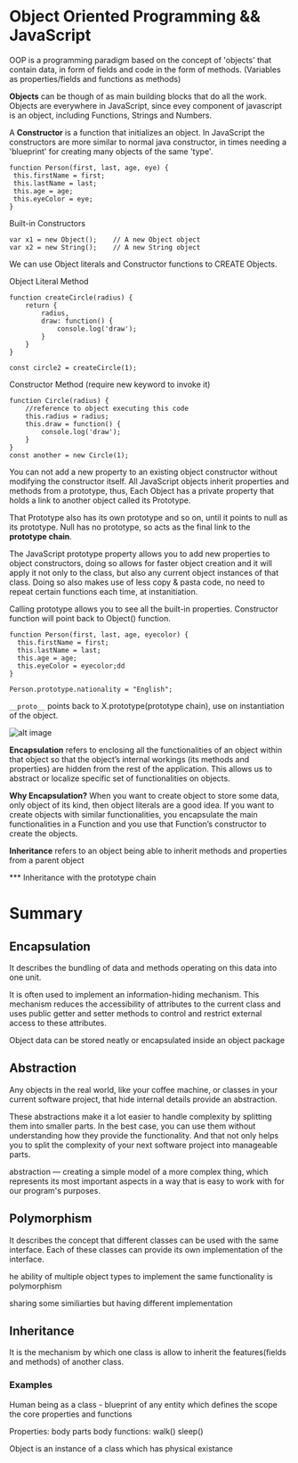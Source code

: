 # Object Oriented Programming && JavaScript

OOP is a programming paradigm based on the concept of 'objects' that contain data, in form of  fields and code in the form of methods.
(Variables as properties/fields and functions as methods)

**Objects** can be though of as main building blocks that do all the work. Objects are everywhere in JavaScript, since evey component of javascript is an object, including Functions, Strings and Numbers. 

A **Constructor** is a function that initializes an object. In JavaScript the constructors are more similar to normal java constructor, in times needing a 'blueprint' for creating many objects of the same 'type'.

 ```
 function Person(first, last, age, eye) {
  this.firstName = first;
  this.lastName = last;
  this.age = age;
  this.eyeColor = eye;
}
```

Built-in Constructors 
```
var x1 = new Object();    // A new Object object
var x2 = new String();    // A new String object
```

We can use Object literals and Constructor functions to CREATE Objects. 

Object Literal Method
```
function createCircle(radius) {
    return {
        radius,
        draw: function() {
            console.log('draw');
        }
    }
}

const circle2 = createCircle(1);
```

Constructor Method (require new keyword to invoke it)
```
function Circle(radius) {
    //reference to object executing this code
    this.radius = radius;
    this.draw = function() {
        console.log('draw');
    }
}
const another = new Circle(1);
```

You can not add a new property to an existing object constructor without modifying the constructor itself. All JavaScript objects inherit properties and methods from a prototype, thus, Each Object has a private property that holds a link to another object called its Prototype. 

That Prototype also has its own prototype and so on, until it points to null as its prototype. Null has no prototype, so acts as the final link to the **prototype chain**. 

The JavaScript prototype property allows you to add new properties to object constructors, doing so allows for faster object creation and it will apply it not only to the class, but also any current object instances of that class. Doing so also makes use of less copy & pasta code, no need to repeat certain functions each time, at instanitiation. 


Calling prototype allows you to see all the built-in properties. Constructor function will point back to Object() function. 

```
function Person(first, last, age, eyecolor) {
  this.firstName = first;
  this.lastName = last;
  this.age = age;
  this.eyeColor = eyecolor;dd
}

Person.prototype.nationality = "English";
```
 
```__proto__``` points back to X.prototype(prototype chain), use on instantiation of the object. 


![alt image](https://i.stack.imgur.com/UfXRZ.png)

**Encapsulation** refers to enclosing all the functionalities of an object within that object so that the object’s internal workings (its methods and properties) are hidden from the rest of the application. This allows us to abstract or localize specific set of functionalities on objects.



**Why Encapsulation?** 
When you want to create object to store some data, only object of its kind, then object literals are a good idea. 
If you want to create objects with similar functionalities, you encapsulate the main functionalities in a Function and you use that Function’s constructor to create the objects. 


**Inheritance** refers to an object being able to inherit methods and properties from a parent object

*** Inheritance with the prototype chain





# Summary
## Encapsulation
It describes the bundling of data and methods operating on this data into one unit.

It is often used to implement an information-hiding mechanism. This mechanism reduces the accessibility of attributes to the current class and uses public getter and setter methods to control and restrict external access to these attributes. 

Object data can be stored neatly or encapsulated inside an object package

## Abstraction

Any objects in the real world, like your coffee machine, or classes in your current software project, that hide internal details provide an abstraction.

These abstractions make it a lot easier to handle complexity by splitting them into smaller parts. In the best case, you can use them without understanding how they provide the functionality. And that not only helps you to split the complexity of your next software project into manageable parts.

 abstraction — creating a simple model of a more complex thing, which represents its most important aspects in a way that is easy to work with for our program's purposes.

## Polymorphism 

It describes the concept that different classes can be used with the same interface. Each of these classes can provide its own implementation of the interface.

he ability of multiple object types to implement the same functionality is polymorphism

sharing some similiarties but having different implementation

## Inheritance 
 It is the mechanism  by which one class is allow to inherit the features(fields and methods) of another class.

### Examples

Human being as a class - blueprint of any entity which defines the scope the core properties and functions

Properties: body parts
body functions: walk() sleep()

Object is an instance of a class which has physical existance 




